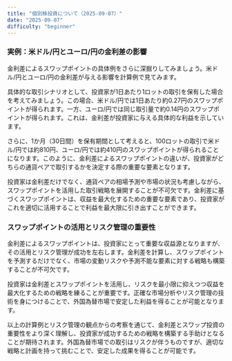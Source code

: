 ```yaml
---
title: "個別株投資について（2025-09-07）"
date: "2025-09-07"
difficulty: "beginner"
---
```


### 実例：米ドル/円とユーロ/円の金利差の影響

金利差によるスワップポイントの具体例をさらに深掘りしてみましょう。米ドル/円とユーロ/円の金利差が与える影響を計算例で見てみます。

具体的な取引シナリオとして、投資家が1日あたり1ロットの取引を保有した場合を考えてみましょう。この場合、米ドル/円では1日あたり約0.27円のスワップポイントが得られます。一方、ユーロ/円では同じ取引量で約0.14円のスワップポイントが得られます。これは、金利差が投資家に与える具体的な利益を示しています。

さらに、1か月（30日間）を保有期間として考えると、100ロットの取引で米ドル/円では約810円、ユーロ/円では約410円のスワップポイントが得られることになります。このように、金利差によるスワップポイントの違いが、投資家がどちらの通貨ペアで取引するかを決定する際の重要な要素となります。

投資家は金利差だけでなく、通貨ペアの相場予測や市場の状況も考慮しながら、スワップポイントを活用した取引戦略を展開することが不可欠です。金利差に基づくスワップポイントは、収益を最大化するための重要な要素であり、投資家がこれを適切に活用することで利益を最大限に引き出すことができます。

### スワップポイントの活用とリスク管理の重要性

金利差によるスワップポイントは、投資家にとって重要な収益源となりますが、その活用とリスク管理が成功を左右します。金利差を計算し、スワップポイントを予測するだけでなく、市場の変動リスクや予測不能な要素に対する戦略も構築することが不可欠です。

投資家は金利差とスワップポイントを活用し、リスクを最小限に抑えつつ収益を最大化するための戦略を練ることが重要です。正確な市場分析やリスク管理の技術を身につけることで、外国為替市場で安定した利益を得ることが可能となります。

以上の計算例とリスク管理の観点からの考察を通じて、金利差とスワップ投資の重要性をより深く理解し、投資家が成功するための戦略を構築する手助けとなることが期待されます。外国為替市場での取引はリスクが伴うものですが、適切な戦略と計画を持って挑むことで、安定した成果を得ることが可能です。

